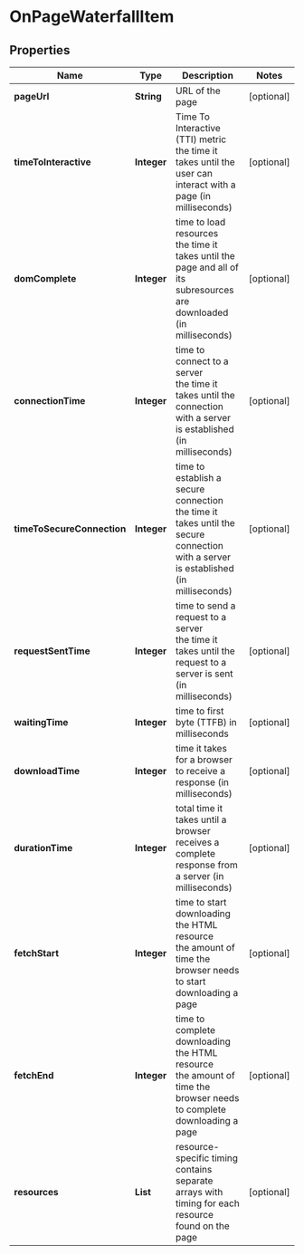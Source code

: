 # OnPageWaterfallItem


## Properties

| Name | Type | Description | Notes |
|------------ | ------------- | ------------- | -------------|
**pageUrl** | **String** | URL of the page |[optional]|
**timeToInteractive** | **Integer** | Time To Interactive (TTI) metric<br>the time it takes until the user can interact with a page (in milliseconds) |[optional]|
**domComplete** | **Integer** | time to load resources<br>the time it takes until the page and all of its subresources are downloaded (in milliseconds) |[optional]|
**connectionTime** | **Integer** | time to connect to a server<br>the time it takes until the connection with a server is established (in milliseconds) |[optional]|
**timeToSecureConnection** | **Integer** | time to establish a secure connection<br>the time it takes until the secure connection with a server is established (in milliseconds) |[optional]|
**requestSentTime** | **Integer** | time to send a request to a server<br>the time it takes until the request to a server is sent (in milliseconds) |[optional]|
**waitingTime** | **Integer** | time to first byte (TTFB) in milliseconds |[optional]|
**downloadTime** | **Integer** | time it takes for a browser to receive a response (in milliseconds) |[optional]|
**durationTime** | **Integer** | total time it takes until a browser receives a complete response from a server (in milliseconds) |[optional]|
**fetchStart** | **Integer** | time to start downloading the HTML resource<br>the amount of time the browser needs to start downloading a page |[optional]|
**fetchEnd** | **Integer** | time to complete downloading the HTML resource<br>the amount of time the browser needs to complete downloading a page |[optional]|
**resources** | **List<WaterfallResourceInfo>** | resource-specific timing<br>contains separate arrays with timing for each resource found on the page |[optional]|